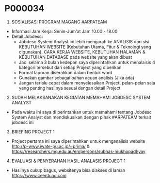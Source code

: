 # P000034

1. SOSIALISASI PROGRAM MAGANG #ARPATEAM
- Informasi Jam Kerja: Senin-Jum'at Jam 10.00 - 18.00
- Detail Jobdesc:
	- Jobdesc System Analyst ini lebih mengarah ke ANALISIS dari sisi KEBUTUHAN WEBSITE (Kebutuhan Utama, Fitur & Teknologi yang digunakan), CARA KERJA WEBSITE, KEBUTUHAN HALAMAN & KEBUTUHAN DATABASE pada website yang akan dibuat
	- Jadi selama 3 bulan kedepan saya diperintahkan untuk menalaisis 4 kategori tersebut dari setiap Project yang diberikan
	- Format laporan diserahkan dalam bentuk word
	- Gunakan gambar sebagai bahan acuan analisis (Jika ada)
	- Jangan terlalu cepat dalam menyelesaikan Project, pelan-pelan saja yang penting hasilnya sesuai dengan detail Project

2. SUDAH MELAKSANAKAN KEGIATAN MEMAHAMI JOBDESC SYSTEM ANALYST
- Pada waktu ini saya di perintahkan untuk memahami tentang Jobdesc System Analyst dan mendiskusikan dengan pihak #ARPATEAM terkait jobdesc ini

3. BRIEFING PROJECT 1
- Project pertama ini saya diperintahkan untuk menganalisis website http://p-www.iwate-pu.ac.jp/~prima/ & https://researchers.mq.edu.au/en/persons/subhas-mukhopadhyay

4. EVALUASI & PENYERAHAN HASIL ANALASIS PROJECT 1
- Hasilnya cukup bagus, websitenya bisa diakses di laman https://www.ceerduad.com